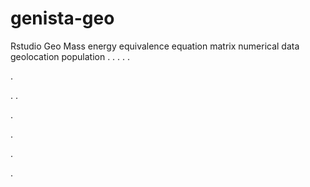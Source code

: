# genista-geo
Rstudio Geo Mass energy equivalence equation matrix numerical data geolocation population
.
.
.
.
.




.






















.
.


























.











.








.





.











